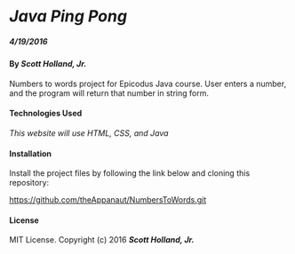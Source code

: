 # _Java Ping Pong_

##### _4/19/2016_

#### By _**Scott Holland, Jr.**_

Numbers to words project for Epicodus Java course. User enters a number, and the program will return that number in string form.


#### Technologies Used

_This website will use HTML, CSS, and Java_

#### Installation

Install the project files by following the link below and cloning this repository:

https://github.com/theAppanaut/NumbersToWords.git


#### License

MIT License. Copyright (c) 2016 **_Scott Holland, Jr._**
